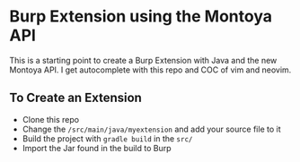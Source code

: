 # Burp Extension using the Montoya API

This is a starting point to create a Burp Extension with Java and the new Montoya API.
I get autocomplete with this repo and COC of vim and neovim.

## To Create an Extension
- Clone this repo
- Change the `/src/main/java/myextension` and add your source file to it
- Build the project with `gradle build` in the `src/`
- Import the Jar found in the build to Burp

